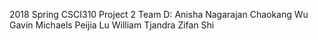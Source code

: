 2018 Spring CSCI310
Project 2
Team D:
	Anisha Nagarajan
	Chaokang Wu
	Gavin Michaels
	Peijia Lu
	William Tjandra
	Zifan Shi

